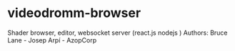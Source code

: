 # videodromm-browser
Shader browser, editor, websocket server (react.js nodejs )
Authors: Bruce Lane - Josep Arpí - AzopCorp
